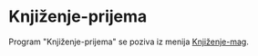 # Knjiženje-prijema

Program "Knjiženje-prijema" se poziva iz menija [Knjiženje-mag](../k_sr.md).


